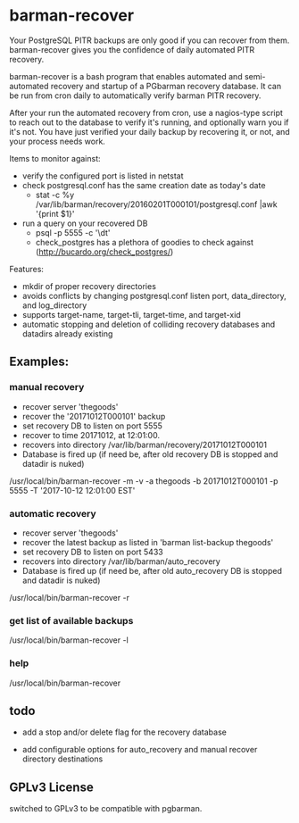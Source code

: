 # barman-recover

Your PostgreSQL PITR backups are only good if you can recover from them.  barman-recover gives you the confidence of daily automated PITR recovery.

barman-recover is a bash program that enables automated and semi-automated recovery and startup of a PGbarman recovery database.  It can be run from cron daily to automatically verify barman PITR recovery.    

After your run the automated recovery from cron, use a nagios-type script to reach out to the database to verify it's running, and optionally warn you if it's not.  You have just verified your daily backup by recovering it, or not, and your process needs work.  

Items to monitor against:

* verify the configured port is listed in netstat
* check postgresql.conf has the same creation date as today's date
  * stat -c %y /var/lib/barman/recovery/20160201T000101/postgresql.conf |awk '{print $1}'
* run a query on your recovered DB
  * psql -p 5555 -c '\dt'
  * check_postgres has a plethora of goodies to check against (http://bucardo.org/check_postgres/)

Features:

* mkdir of proper recovery directories
* avoids conflicts by changing postgresql.conf listen port, data_directory, and log_directory
* supports target-name, target-tli, target-time, and target-xid
* automatic stopping and deletion of colliding recovery databases and datadirs already existing

## Examples:

### manual recovery

* recover server 'thegoods'
* recover the '20171012T000101' backup
* set recovery DB to listen on port 5555
* recover to time 20171012, at 12:01:00.
* recovers into directory /var/lib/barman/recovery/20171012T000101
* Database is fired up (if need be, after old recovery DB is stopped and datadir is nuked)

/usr/local/bin/barman-recover -m -v -a thegoods -b 20171012T000101 -p 5555 -T '2017-10-12 12:01:00 EST'

### automatic recovery

* recover server 'thegoods'
* recover the latest backup as listed in 'barman list-backup thegoods'
* set recovery DB to listen on port 5433
* recovers into directory /var/lib/barman/auto_recovery
* Database is fired up (if need be, after old auto_recovery DB is stopped and datadir is nuked)

/usr/local/bin/barman-recover -r

### get list of available backups

/usr/local/bin/barman-recover -l

### help
/usr/local/bin/barman-recover

## todo

* add a stop and/or delete flag for the recovery database

* add configurable options for auto_recovery and manual recover directory destinations

## GPLv3 License

switched to GPLv3 to be compatible with pgbarman.
